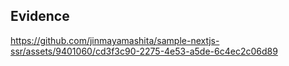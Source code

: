 ## Evidence

https://github.com/jinmayamashita/sample-nextjs-ssr/assets/9401060/cd3f3c90-2275-4e53-a5de-6c4ec2c06d89

